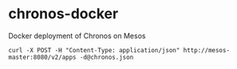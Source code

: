 chronos-docker
==============

Docker deployment of Chronos on Mesos


```
curl -X POST -H "Content-Type: application/json" http://mesos-master:8080/v2/apps -d@chronos.json
```